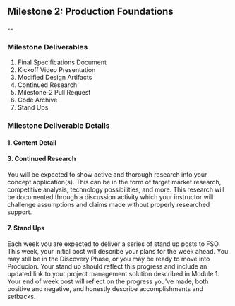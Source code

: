 ## Milestone 2: Production Foundations

--

### Milestone Deliverables

1. Final Specifications Document
2. Kickoff Video Presentation
3. Modified Design Artifacts
4. Continued Research
5. Milestone-2 Pull Request
6. Code Archive
7. Stand Ups

### Milestone Deliverable Details

#### 1. Content Detail

#### 3. Continued Research

You will be expected to show active and thorough research into your concept application(s). This can be in the form of target market research, competitive analysis, technology possibilities, and more. This research will be documented through a discussion activity which your instructor will challenge assumptions and claims made without properly researched support.

#### 7. Stand Ups

Each week you are expected to deliver a series of stand up posts to FSO. This week, your initial post will describe your plans for the week ahead. You may still be in the Discovery Phase, or you may be ready to move into Producion. Your stand up should reflect this progress and include an updated link to your project management solution described in Module 1. Your end of week post will reflect on the progress you've made, both positive and negative, and honestly describe accomplishments and setbacks.
